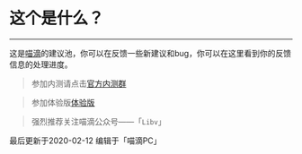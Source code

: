 # 这个是什么？

---

这是[喵滴](https://sunshinesudio.com)的建议池，你可以在反馈一些新建议和bug，你可以在这里看到你的反馈信息的处理进度。

> 参加内测请点击[官方内测群](:https://jq.qq.com/?_wv=1027&k=52RzxWK)

> 参加体验版[体验版](https://fir.im/miad)

> 强烈推荐关注喵滴公众号——「`Libv`」

最后更新于2020-02-12
编辑于「喵滴PC」
